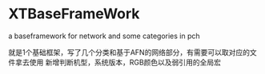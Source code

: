 # XTBaseFrameWork
a baseframework for network and some categories in pch

就是1个基础框架，写了几个分类和基于AFN的网络部分，有需要可以取对应的文件拿去使用
新增判断机型，系统版本，RGB颜色以及弱引用的全局宏

